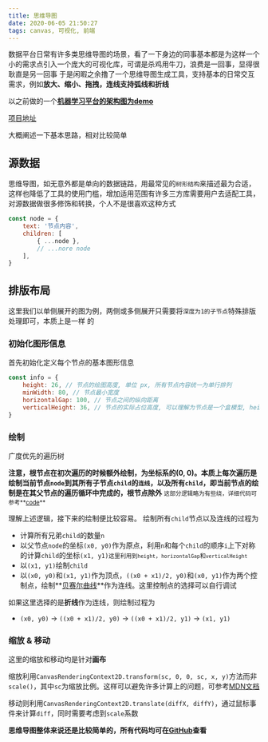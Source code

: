 ```yaml
---
title: 思维导图
date: 2020-06-05 21:50:27
tags: canvas, 可视化, 前端
---
```


数据平台日常有许多类思维导图的场景，看了一下身边的同事基本都是为这样一个小的需求点引入一个庞大的可视化库，可谓是杀鸡用牛刀，浪费是一回事，显得很耿直是另一回事
于是闲暇之余撸了一个思维导图生成工具，支持基本的日常交互需求，例如**放大、缩小、拖拽，连线支持弧线和折线**

以之前做的一个[**机器学习平台的架构图为demo**](https://stillbold.com/demos/dag-editor/demos/mind.html)

[项目地址](https://github.com/HustLiuCN/dag-editor)

<!--more-->

大概阐述一下基本思路，相对比较简单

## 源数据

思维导图，如无意外都是单向的数据链路，用最常见的`树形结构`来描述最为合适，这样也降低了工具的使用门槛，增加适用范围有许多三方库需要用户去适配工具，对源数据做很多修饰和转换，个人不是很喜欢这种方式

```javascript
const node = {
	text: '节点内容',
	children: [
		{ ...node },
		// ...nore node
	],
}
```

## 排版布局

这里我们以单侧展开的图为例，两侧或多侧展开只需要将`深度为1的子节点`特殊排版处理即可，本质上是一样 的

### 初始化图形信息

首先初始化定义每个节点的基本图形信息

```javascript
const info = {
	height: 26,	// 节点的绘图高度, 单位 px, 所有节点内容统一为单行排列
	minWidth: 80, // 节点最小宽度
	horizontalGap: 100,	// 节点之间的纵向距离
	verticalHeight: 36,	// 节点的实际占位高度, 可以理解为节点是一个盒模型, height 是 content, verticalHeight 是包括了 padding
}
```

### 绘制

广度优先的遍历树

**注意，根节点在初次遍历的时候额外绘制，为坐标系的(0, 0)。本质上每次遍历是绘制当前节点`node`到其所有子节点`child`的`连线`，以及所有`child`，即当前节点的绘制是在其父节点的遍历循环中完成的，根节点除外**
<small>这部分逻辑略为有些绕，详细代码可参考**[code](https://github.com/HustLiuCN/dag-editor/blob/master/src/mind.js#L144)**</small>

理解上述逻辑，接下来的绘制便比较容易。
绘制所有`child`节点以及连线的过程为

- 计算所有兄弟`child`的数量`n`
- 以父节点`node`的坐标`(x0, y0)`作为原点，利用`n`和每个`child`的顺序`i`上下对称的计算`child`的坐标`(x1, y1)`<small>这里利用到`height`，`horizontalGap`和`verticalHeight`</small>
- 以`(x1, y1)`绘制`child`
- 以`(x0, y0)`和`(x1, y1)`作为顶点，`((x0 + x1)/2, y0)`和`(x0, y1)`作为两个控制点，绘制**[贝赛尔曲线](https://github.com/hujiulong/blog/issues/1)**作为连线。这里控制点的选择可以自行调试

如果这里选择的是**折线**作为连线，则绘制过程为

- `(x0, y0)` -> `((x0 + x1)/2, y0)` -> `((x0 + x1)/2, y1)` -> `(x1, y1)`

### 缩放 & 移动

这里的缩放和移动均是针对**画布**

缩放利用`CanvasRenderingContext2D.transform(sc, 0, 0, sc, x, y)`方法而非`scale()`，其中`sc`为缩放比例。这样可以避免许多计算上的问题，可参考[MDN文档](https://developer.mozilla.org/zh-CN/docs/Web/API/CanvasRenderingContext2D/transform)

移动则利用`CanvasRenderingContext2D.translate(diffX, diffY)`，通过鼠标事件来计算`diff`，同时需要考虑到`scale`系数


**思维导图整体来说还是比较简单的，所有代码均可在[GitHub](https://github.com/HustLiuCN/dag-editor/blob/master/src/mind.js)查看**
